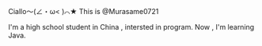 Ciallo～(∠・ω< )⌒★ This is @Murasame0721

I'm a high school student in China , intersted in program.
Now , I'm learning Java.

<!---
Murasame0721/Murasame0721 is a ✨ special ✨ repository because its `README.md` (this file) appears on your GitHub profile.
You can click the Preview link to take a look at your changes.
--->
